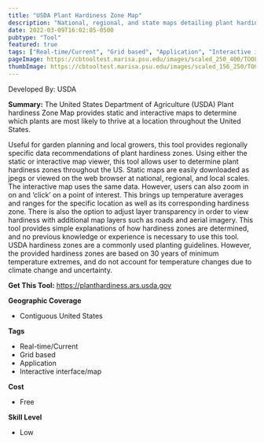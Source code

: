 ```yaml
---
title: "USDA Plant Hardiness Zone Map"
description: "National, regional, and state maps detailing plant hardiness zones"
date: 2022-03-09T16:02:05-0500
pubtype: "Tool"
featured: true
tags: ["Real-time/Current", "Grid based", "Application", "Interactive interface/map"]
pageImage: https://cbtooltest.marisa.psu.edu/images/scaled_250_400/TOOLID_36.0_ScreenCapture-1.png
thumbImage: https://cbtooltest.marisa.psu.edu/images/scaled_156_250/TOOLID_36.0_ScreenCapture-1.png
---
```

Developed By: USDA

**Summary:** The United States Department of Agriculture (USDA) Plant hardiness Zone Map provides static and interactive maps to determine which plants are most likely to thrive at a location throughout the United States. 

Useful for garden planning and local growers, this tool provides regionally specific data recommendations of plant hardiness zones. Using either the static or interactive map viewer, this tool allows user to determine plant hardiness zones throughout the US. Static maps are easily downloaded as jpegs or viewed on the web browser at national, regional, and local scales. The interactive map uses the same data. However, users can also zoom in on and ‘click’ on a point of interest. This brings up temperature averages and ranges for the specific location as well as its corresponding hardiness zone. There is also the option to adjust layer transparency in order to view hardiness with additional map layers such as roads and aerial imagery. This tool provides simple explanations of how hardiness zones are determined, and no previous knowledge or experience is necessary to use this tool. USDA hardiness zones are a commonly used planting guidelines. However, the provided hardiness zones are based on 30 years of minimum temperature extremes, and do not account for temperature changes due to climate change and uncertainty. 


__**Get This Tool:**__ https://planthardiness.ars.usda.gov

__**Geographic Coverage**__
- Contiguous United States

__**Tags**__
-  Real-time/Current
-  Grid based
-  Application
-  Interactive interface/map

__**Cost**__
- Free

__**Skill Level**__
- Low
